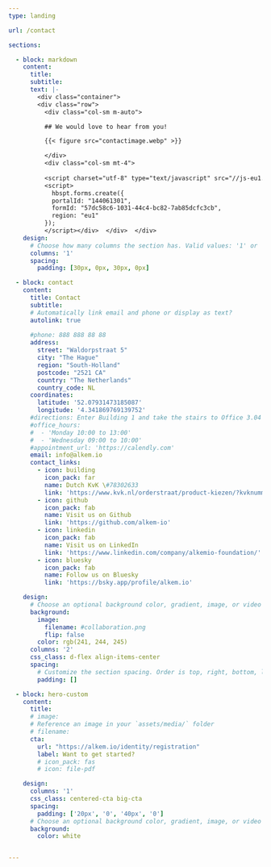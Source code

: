 ```yaml
---
type: landing

url: /contact

sections:

  - block: markdown
    content:
      title: 
      subtitle:
      text: |-
        <div class="container">
        <div class="row">
          <div class="col-sm m-auto">  

          ## We would love to hear from you!

          {{< figure src="contactimage.webp" >}}

          </div>
          <div class="col-sm mt-4">  
          
          <script charset="utf-8" type="text/javascript" src="//js-eu1.hsforms.net/forms/embed/v2.js"></script>
          <script>
            hbspt.forms.create({
            portalId: "144061301",
            formId: "57dc58c6-1031-44c4-bc82-7ab85dcfc3cb",
            region: "eu1"
          });
          </script></div>  </div>  </div>
    design:
      # Choose how many columns the section has. Valid values: '1' or '2'.
      columns: '1'
      spacing:
        padding: [30px, 0px, 30px, 0px]

  - block: contact
    content:
      title: Contact
      subtitle:
      # Automatically link email and phone or display as text?
      autolink: true
      
      #phone: 888 888 88 88
      address:
        street: "Waldorpstraat 5"
        city: "The Hague"
        region: "South-Holland"
        postcode: "2521 CA"
        country: "The Netherlands"
        country_code: NL
      coordinates:
        latitude: '52.07931473185087'
        longitude: '4.341869769139752'
      #directions: Enter Building 1 and take the stairs to Office 3.04 on Floor 3
      #office_hours:
      #  - 'Monday 10:00 to 13:00'
      #  - 'Wednesday 09:00 to 10:00'
      #appointment_url: 'https://calendly.com'
      email: info@alkem.io
      contact_links:
        - icon: building
          icon_pack: far
          name: Dutch KvK \#78302633
          link: 'https://www.kvk.nl/orderstraat/product-kiezen/?kvknummer=78302633'
        - icon: github
          icon_pack: fab
          name: Visit us on Github 
          link: 'https://github.com/alkem-io'
        - icon: linkedin
          icon_pack: fab
          name: Visit us on LinkedIn
          link: 'https://www.linkedin.com/company/alkemio-foundation/' 
        - icon: bluesky
          icon_pack: fab
          name: Follow us on Bluesky
          link: 'https://bsky.app/profile/alkem.io' 

    design:
      # Choose an optional background color, gradient, image, or video
      background:
        image:
          filename: #collaboration.png
          flip: false
        color: rgb(241, 244, 245)
      columns: '2'
      css_class: d-flex align-items-center
      spacing:
        # Customize the section spacing. Order is top, right, bottom, left.
        padding: []

  - block: hero-custom
    content:
      title:
      # image:
      # Reference an image in your `assets/media/` folder
      # filename:
      cta:
        url: "https://alkem.io/identity/registration"
        label: Want to get started?
        # icon_pack: fas
        # icon: file-pdf

    design:
      columns: '1'
      css_class: centered-cta big-cta
      spacing:
        padding: ['20px', '0', '40px', '0']
      # Choose an optional background color, gradient, image, or video
      background:
        color: white


---
```

